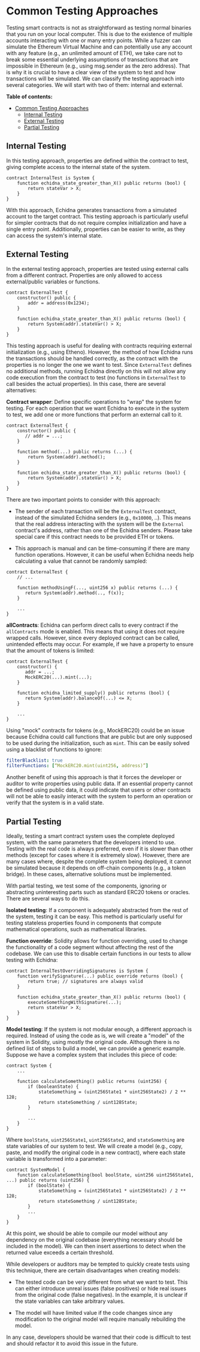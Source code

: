 # Common Testing Approaches

Testing smart contracts is not as straightforward as testing normal binaries that you run on your local computer. This is due to the existence of multiple accounts interacting with one or many entry points. While a fuzzer can simulate the Ethereum Virtual Machine and can potentially use any account with any feature (e.g., an unlimited amount of ETH), we take care not to break some essential underlying assumptions of transactions that are impossible in Ethereum (e.g., using msg.sender as the zero address). That is why it is crucial to have a clear view of the system to test and how transactions will be simulated. We can classify the testing approach into several categories. We will start with two of them: internal and external.

**Table of contents:**

- [Common Testing Approaches](#common-testing-approaches)
  - [Internal Testing](#internal-testing)
  - [External Testing](#external-testing)
  - [Partial Testing](#partial-testing)

## Internal Testing

In this testing approach, properties are defined within the contract to test, giving complete access to the internal state of the system.

```solidity
contract InternalTest is System {
    function echidna_state_greater_than_X() public returns (bool) {
        return stateVar > X;
    }
}
```

With this approach, Echidna generates transactions from a simulated account to the target contract. This testing approach is particularly useful for simpler contracts that do not require complex initialization and have a single entry point. Additionally, properties can be easier to write, as they can access the system's internal state.

## External Testing

In the external testing approach, properties are tested using external calls from a different contract. Properties are only allowed to access external/public variables or functions.

```solidity
contract ExternalTest {
    constructor() public {
        addr = address(0x1234);
    }

    function echidna_state_greater_than_X() public returns (bool) {
        return System(addr).stateVar() > X;
    }
}
```

This testing approach is useful for dealing with contracts requiring external initialization (e.g., using Etheno). However, the method of how Echidna runs the transactions should be handled correctly, as the contract with the properties is no longer the one we want to test. Since `ExternalTest` defines no additional methods, running Echidna directly on this will not allow any code execution from the contract to test (no functions in `ExternalTest` to call besides the actual properties). In this case, there are several alternatives:

**Contract wrapper**: Define specific operations to "wrap" the system for testing. For each operation that we want Echidna to execute in the system to test, we add one or more functions that perform an external call to it.

```solidity
contract ExternalTest {
    constructor() public {
       // addr = ...;
    }

    function method(...) public returns (...) {
        return System(addr).method();
    }

    function echidna_state_greater_than_X() public returns (bool) {
        return System(addr).stateVar() > X;
    }
}
```

There are two important points to consider with this approach:

- The sender of each transaction will be the `ExternalTest` contract, instead of the simulated Echidna senders (e.g., `0x10000`, ..). This means that the real address interacting with the system will be the `External` contract's address, rather than one of the Echidna senders. Please take special care if this contract needs to be provided ETH or tokens.

- This approach is manual and can be time-consuming if there are many function operations. However, it can be useful when Echidna needs help calculating a value that cannot be randomly sampled:

```solidity
contract ExternalTest {
    // ...

    function methodUsingF(..., uint256 x) public returns (...) {
       return System(addr).method(.., f(x));
    }

    ...
}
```

**allContracts**: Echidna can perform direct calls to every contract if the `allContracts` mode is enabled. This means that using it does not require wrapped calls. However, since every deployed contract can be called, unintended effects may occur. For example, if we have a property to ensure that the amount of tokens is limited:

```solidity
contract ExternalTest {
    constructor() {
       addr = ...;
       MockERC20(...).mint(...);
    }

    function echidna_limited_supply() public returns (bool) {
       return System(addr).balanceOf(...) <= X;
    }

    ...
}
```

Using "mock" contracts for tokens (e.g., MockERC20) could be an issue because Echidna could call functions that are public but are only supposed to be used during the initialization, such as `mint`. This can be easily solved using a blacklist of functions to ignore:

```yaml
filterBlacklist: true
filterFunctions: [“MockERC20.mint(uint256, address)”]
```

Another benefit of using this approach is that it forces the developer or auditor to write properties using public data. If an essential property cannot be defined using public data, it could indicate that users or other contracts will not be able to easily interact with the system to perform an operation or verify that the system is in a valid state.

## Partial Testing

Ideally, testing a smart contract system uses the complete deployed system, with the same parameters that the developers intend to use. Testing with the real code is always preferred, even if it is slower than other methods (except for cases where it is extremely slow). However, there are many cases where, despite the complete system being deployed, it cannot be simulated because it depends on off-chain components (e.g., a token bridge). In these cases, alternative solutions must be implemented.

With partial testing, we test some of the components, ignoring or abstracting uninteresting parts such as standard ERC20 tokens or oracles. There are several ways to do this.

**Isolated testing**: If a component is adequately abstracted from the rest of the system, testing it can be easy. This method is particularly useful for testing stateless properties found in components that compute mathematical operations, such as mathematical libraries.

**Function override**: Solidity allows for function overriding, used to change the functionality of a code segment without affecting the rest of the codebase. We can use this to disable certain functions in our tests to allow testing with Echidna:

```solidity
contract InternalTestOverridingSignatures is System {
    function verifySignature(...) public override returns (bool) {
        return true; // signatures are always valid
    }

    function echidna_state_greater_than_X() public returns (bool) {
        executeSomethingWithSignature(...);
        return stateVar > X;
    }
}
```

**Model testing**: If the system is not modular enough, a different approach is required. Instead of using the code as is, we will create a "model" of the system in Solidity, using mostly the original code. Although there is no defined list of steps to build a model, we can provide a generic example. Suppose we have a complex system that includes this piece of code:

```solidity
contract System {
    ...

    function calculateSomething() public returns (uint256) {
        if (booleanState) {
            stateSomething = (uint256State1 * uint256State2) / 2 ** 128;
            return stateSomething / uint128State;
        }

        ...
    }
}
```

Where `boolState`, `uint256State1`, `uint256State2`, and `stateSomething` are state variables of our system to test. We will create a model (e.g., copy, paste, and modify the original code in a new contract), where each state variable is transformed into a parameter:

```solidity
contract SystemModel {
    function calculateSomething(bool boolState, uint256 uint256State1, ...) public returns (uint256) {
        if (boolState) {
            stateSomething = (uint256State1 * uint256State2) / 2 ** 128;
            return stateSomething / uint128State;
        }
        ...
    }
}
```

At this point, we should be able to compile our model without any dependency on the original codebase (everything necessary should be included in the model). We can then insert assertions to detect when the returned value exceeds a certain threshold.

While developers or auditors may be tempted to quickly create tests using this technique, there are certain disadvantages when creating models:

- The tested code can be very different from what we want to test. This can either introduce unreal issues (false positives) or hide real issues from the original code (false negatives). In the example, it is unclear if the state variables can take arbitrary values.

- The model will have limited value if the code changes since any modification to the original model will require manually rebuilding the model.

In any case, developers should be warned that their code is difficult to test and should refactor it to avoid this issue in the future.
